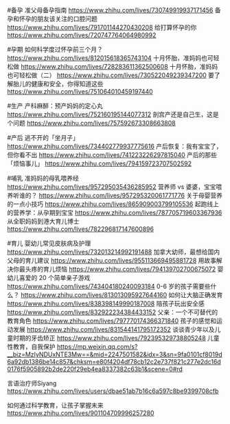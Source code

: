 #备孕
准父母备孕指南
https://www.zhihu.com/lives/730749919937171456
备孕和怀孕的朋友该关注的口腔问题
https://www.zhihu.com/lives/791701144270430208
给打算怀孕的你
https://www.zhihu.com/lives/720747764064980992

#孕期
如何科学度过怀孕前三个月？
https://www.zhihu.com/lives/812015618365743104
十月怀胎，准妈妈也可轻松做
https://www.zhihu.com/lives/728283611362500608
十月怀胎，准妈妈也可轻松做（二）
https://www.zhihu.com/lives/730522049239347200
要了解胎儿的健康和安全，你得知道这些
https://www.zhihu.com/lives/751064010459197440

#生产
产科麻醉：预产妈妈的定心丸
https://www.zhihu.com/lives/752160195144077312
剖宫产还是自己生，这是个问题
https://www.zhihu.com/lives/757592673308663808

#产后
逃不开的「坐月子」
https://www.zhihu.com/lives/734402779937775616
产后恢复：我有宝宝了，但你看不出
https://www.zhihu.com/lives/741223226297815040
产后的那些「烦恼事儿」
https://www.zhihu.com/lives/794159723707502592

#哺乳
准妈妈的母乳喂养经
https://www.zhihu.com/lives/957295035436285952
营养师 vs 婆婆，宝宝喂养听谁的？
https://www.zhihu.com/lives/957295320061771776
关于母婴营养的一点小技巧
https://www.zhihu.com/lives/865909003799105536
起跑线上的营养学：从孕期到宝宝
https://www.zhihu.com/lives/787705719603367936
从全职妈妈到港大育儿博士
https://www.zhihu.com/lives/782296817147600896

#育儿
婴幼儿常见皮肤病及护理
https://www.zhihu.com/lives/732013214992191488
加拿大幼师，最想给国内父母的育儿建议
https://www.zhihu.com/lives/955113669495881728
用故事解决你最头疼的育儿烦恼
https://www.zhihu.com/lives/794139702700675072
婴幼儿喜爱的 20 个简单亲子游戏
https://www.zhihu.com/lives/743404180240093184
0-6 岁的孩子需要些什么？
https://www.zhihu.com/lives/813013095927644160
如何让大脑正确发育
https://www.zhihu.com/lives/838398149990187008
陪孩子玩出安全感
https://www.zhihu.com/lives/832922234384433152
父亲：一个不可替代的教育角色
https://www.zhihu.com/lives/797770174366371840
孩子的感觉和运动发展
https://www.zhihu.com/lives/831544141795172352
谈谈青少年以及儿童时期的牙齿矫正
https://www.zhihu.com/lives/792395329738805248
儿童性教育，自我保护
https://mp.weixin.qq.com/s?__biz=MzIyNDUxNTE3Mw==&mid=2247501582&idx=3&sn=9fa0101cf8019d6a92db1386be14c857&chksm=e80f4204df78cb12c2e737f821c277e2dc16d0176f5905892b2de220f29eb4ea8337382c63b1&scene=0#rd

言语治疗师Siyang
https://www.zhihu.com/lives/users/dbae51ab7b16c6a597c8be9399708cfb

如何通过科学教育，让孩子掌握未来
https://www.zhihu.com/lives/901104709996257280
